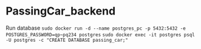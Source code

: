 # PassingCar_backend

Run database
`sudo docker run -d --name postgres_pc -p 5432:5432 -e POSTGRES_PASSWORD=qp~pq234 postgres`
`sudo docker exec -it postgres psql -U postgres -c "CREATE DATABASE passing_car;"`
